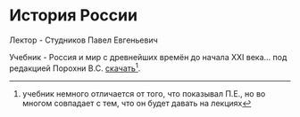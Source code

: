 # История России

Лектор - Студников Павел Евгеньевич

Учебник - Россия и мир с древнейших времён до начала XXI века... под редакцией Порохни В.С.
[скачать](../misc/extra-materials.md#история-россии)[^1].

[^1]:
    учебник немного отличается от того, что показывал П.Е., но во многом совпадает с тем, что
    он будет давать на лекциях
